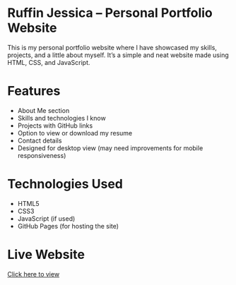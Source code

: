 # Ruffin Jessica – Personal Portfolio Website

This is my personal portfolio website where I have showcased my skills, projects, and a little about myself. It’s a simple and neat website made using HTML, CSS, and JavaScript.

# Features

- About Me section
- Skills and technologies I know
- Projects with GitHub links
- Option to view or download my resume
- Contact details
- Designed for desktop view (may need improvements for mobile responsiveness)

# Technologies Used

- HTML5
- CSS3
- JavaScript (if used)
- GitHub Pages (for hosting the site)

# Live Website

[Click here to view](https://roofj7.github.io/Personal-Portfolio/)  

